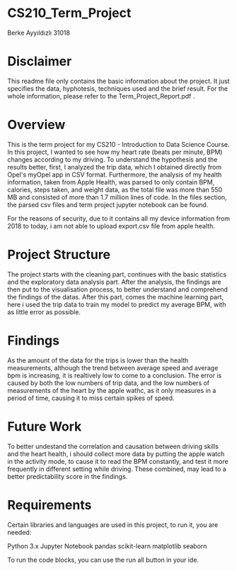 
# CS210_Term_Project 

Berke Ayyıldızlı 31018

# Disclaimer

This readme file only contains the basic information about the project. It just specifies the data, hyphotesis, techniques used and the brief result. For the whole information, please refer to the Term_Project_Report.pdf .

# Overview 

This is the term project for my CS210 - Introduction to Data Science Course. In this project, I wanted to see how my heart rate (beats per minute, BPM) changes according to my driving. To understand the hypothesis and the results better, first, I analyzed the trip data, which I obtained directly from Opel's myOpel app in CSV format. Furthermore, the analysis of my health information, taken from Apple Health, was parsed to only contain BPM, calories, steps taken, and weight data, as the total file was more than 550 MB and consisted of more than 1.7 million lines of code. In the files section, the parsed csv files and term project jupyter notebook can be found. 

For the reasons of security, due to it contains all my device information from 2018 to today, i am not able to upload export.csv file from apple health.

# Project Structure

The project starts with the cleaning part, continues with the basic statistics and the exploratory data analysis part. After the analysis, the findings are then put to the visualisation process, to better understand and comprehend the findings of the datas. After this part, comes the machine learning part, here i used the trip data to train my model to predict my average BPM, with as little error as possible.

# Findings 

As the amount of the data for the trips is lower than the health measurements, although the trend between average speed and average bpm is increasing, it is realtively low to come to a conclusion. The error is caused by both the low numbers of trip data, and the low numbers of measurements of the heart by the apple wathc, as it only measures in a period of time, causing it to miss certain spikes of speed.

# Future Work

To better undestand the correlation and causation between driving skills and the heart health, i should collect more data by putting the apple watch in the activity mode, to cause it to read the BPM constantly, and test it more frequently in different setting while driving. These combined, may lead to a better predictability score in the findings.


# Requirements

Certain libraries and languages are used in this project, to run it, you are needed:

Python 3.x
Jupyter Notebook
pandas
scikit-learn
matplotlib
seaborn

To run the code blocks, you can use the run all button in your ide.


